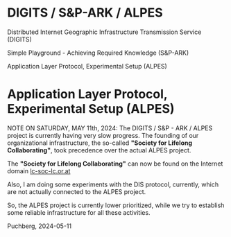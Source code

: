 # DIGITS / S&P-ARK / ALPES

Distributed Internet Geographic Infrastructure Transmission Service (DIGITS)

Simple Playground - Achieving Required Knowledge (S&P-ARK)

Application Layer Protocol, Experimental Setup (ALPES)

# Application Layer Protocol, Experimental Setup (ALPES)

NOTE ON SATURDAY, MAY 11th, 2024: The DIGITS / S&P - ARK / ALPES project is
currently having very slow progress. The founding of our organizational
infrastructure, the so-called **"Society for Lifelong Collaborating"**,
took precedence over the actual ALPES project.

The **"Society for Lifelong Collaborating"** can now be found on the Internet
domain [lc-soc-lc.or.at](https://lc-soc-lc.or.at)

Also, I am doing some experiments with the DIS protocol, currently, which are
not actually connected to the ALPES project.

So, the ALPES project is currently lower prioritized, while we try to establish
some reliable infrastructure for all these activities.

Puchberg, 2024-05-11